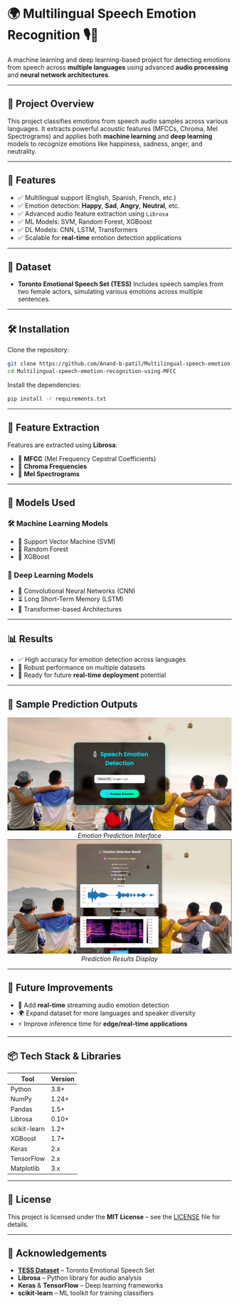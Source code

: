

# 🌍 Multilingual Speech Emotion Recognition 🎙️🧠

A machine learning and deep learning-based project for detecting emotions from speech across **multiple languages** using advanced **audio processing** and **neural network architectures**.

---

## 📌 Project Overview

This project classifies emotions from speech audio samples across various languages. It extracts powerful acoustic features (MFCCs, Chroma, Mel Spectrograms) and applies both **machine learning** and **deep learning** models to recognize emotions like happiness, sadness, anger, and neutrality.

---

## 🚀 Features

* ✅ Multilingual support (English, Spanish, French, etc.)
* ✅ Emotion detection: **Happy**, **Sad**, **Angry**, **Neutral**, etc.
* ✅ Advanced audio feature extraction using `Librosa`
* ✅ ML Models: SVM, Random Forest, XGBoost
* ✅ DL Models: CNN, LSTM, Transformers
* ✅ Scalable for **real-time** emotion detection applications

---

## 📂 Dataset

* **Toronto Emotional Speech Set (TESS)**
  Includes speech samples from two female actors, simulating various emotions across multiple sentences.

---

## 🛠️ Installation

Clone the repository:

```bash
git clone https://github.com/Anand-b-patil/Multilingual-speech-emotion-recognition-using-MFCC.git
cd Multilingual-speech-emotion-recognition-using-MFCC
```

Install the dependencies:

```bash
pip install -r requirements.txt
```

---

## 🎼 Feature Extraction

Features are extracted using **Librosa**:

* 🎵 **MFCC** (Mel Frequency Cepstral Coefficients)
* 🎼 **Chroma Frequencies**
* 🌈 **Mel Spectrograms**

---

## 🧠 Models Used

### 🛠 Machine Learning Models

* 🔹 Support Vector Machine (SVM)
* 🔹 Random Forest
* 🔹 XGBoost

### 🤖 Deep Learning Models

* 🧱 Convolutional Neural Networks (CNN)
* ⏳ Long Short-Term Memory (LSTM)
* 🧠 Transformer-based Architectures

---

## 📊 Results

* ✅ High accuracy for emotion detection across languages
* 🔬 Robust performance on multiple datasets
* 🚀 Ready for future **real-time deployment** potential

---

## 🎯 Sample Prediction Outputs

<div align="center">
  <img src="static/home_page.png" alt="Home Page" width="600"/>
  <br/>
  <em>Emotion Prediction Interface</em>
</div>

<div align="center">
  <img src="static/result_page.png" alt="Result Page" width="600"/>
  <br/>
  <em>Prediction Results Display</em>
</div>

---

## 🧭 Future Improvements

* 🔄 Add **real-time** streaming audio emotion detection
* 🌍 Expand dataset for more languages and speaker diversity
* ⚡ Improve inference time for **edge/real-time applications**

---

## 📦 Tech Stack & Libraries

| Tool         | Version |
| ------------ | ------- |
| Python       | 3.8+    |
| NumPy        | 1.24+   |
| Pandas       | 1.5+    |
| Librosa      | 0.10+   |
| scikit-learn | 1.2+    |
| XGBoost      | 1.7+    |
| Keras        | 2.x     |
| TensorFlow   | 2.x     |
| Matplotlib   | 3.x     |

---

## 📜 License

This project is licensed under the **MIT License** – see the [LICENSE](LICENSE) file for details.

---

## 🙌 Acknowledgements

* **[TESS Dataset](https://tspace.library.utoronto.ca/handle/1807/24487)** – Toronto Emotional Speech Set
* **Librosa** – Python library for audio analysis
* **Keras** & **TensorFlow** – Deep learning frameworks
* **scikit-learn** – ML toolkit for training classifiers



